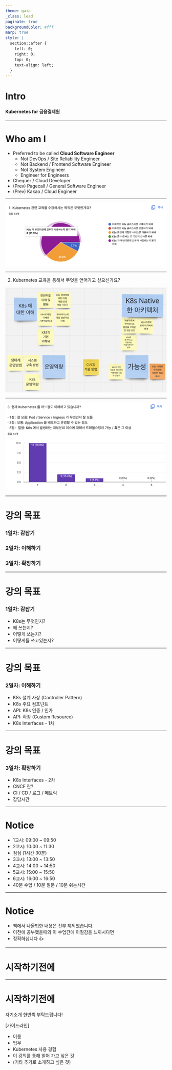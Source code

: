 ```yaml
---
theme: gaia
_class: lead
paginate: true
backgroundColor: #fff
marp: true
style: |
  section::after {
    left: 0;
    right: 0;
    top: 0;
    text-align: left;
  }
---
```


# Intro

#### Kubernetes for 금융결제원

---

# Who am I

- Preferred to be called **Cloud Software Engineer**
  - Not DevOps / Site Reliability Engineer
  - Not Backend / Frontend Software Engineer
  - Not System Engineer
  - Engineer for Engineers
- Chequer / Cloud Developer
- (Prev) Pagecall / General Software Engineer
- (Prev) Kakao / Cloud Engineer

---

![w:1100](0-why-here.png)

---

2. Kubernetes 교육을 통해서 무엇을 얻어가고 싶으신가요?

![w:800](0-what-to-learn.png)

---

![w:1100](0-current-status.png)

---

# 강의 목표

### 1일차: 감잡기

### 2일차: 이해하기

### 3일차: 확장하기

---

# 강의 목표

### 1일차: 감잡기

- K8s는 무엇인지?
- 왜 쓰는지?
- 어떻게 쓰는지?
- 어떻게들 쓰고있는지?

---

# 강의 목표

### 2일차: 이해하기

- K8s 설계 사상 (Controller Pattern)
- K8s 주요 컴포넌트
- API: K8s 인증 / 인가
- API: 확장 (Custom Resource)
- K8s Interfaces - 1차

---

# 강의 목표

### 3일차: 확장하기

- K8s Interfaces - 2차
- CNCF 란?
- CI / CD / 로그 / 메트릭
- 잡담시간

---

# Notice

- 1교시: 09:00 ~ 09:50
- 2교시: 10:00 ~ 11:30
- 점심 (1시간 30분)
- 3교시: 13:00 ~ 13:50
- 4교시: 14:00 ~ 14:50
- 5교시: 15:00 ~ 15:50
- 6교시: 16:00 ~ 16:50
- 40분 수업 / 10분 질문 / 10분 쉬는시간

---

# Notice

- 책에서 나올법한 내용은 전부 제외했습니다.
- 이전에 공부했을때와 이 수업간에 이질감을 느끼시다면
- 정확하십니다 👍

---

# 시작하기전에

---

# 시작하기전에

자기소개 한번씩 부탁드립니다!

[가이드라인]

- 이름
- 업무
- Kubernetes 사용 경험
- 이 강의를 통해 얻어 가고 싶은 것
- (기타 추가로 소개하고 싶은 것)
